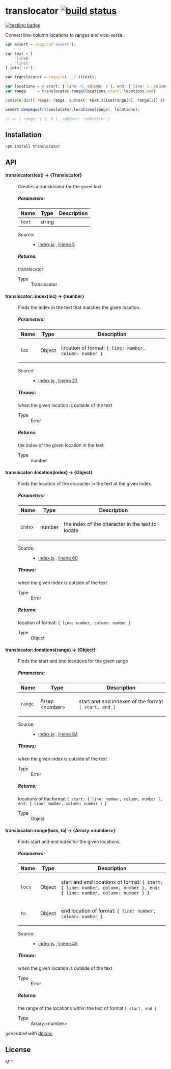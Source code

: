 # translocator [![build status](https://secure.travis-ci.org/thlorenz/translocator.png)](http://travis-ci.org/thlorenz/translocator)

[![testling badge](https://ci.testling.com/thlorenz/translocator.png)](https://ci.testling.com/thlorenz/translocator)

Convert line-column locations to ranges and vice-versa.

```js
var assert = require('assert');

var text = [
    'line0'
  , 'line1'
].join('\n');

var translocator = require('../')(text);

var locations = { start: { line: 0, column: 2 }, end: { line: 1, column: 3 } };
var range     = translocator.range(locations.start, locations.end)

console.dir({ range: range, subtext: text.slice(range[0], range[1]) });

assert.deepEqual(translocator.locations(range), locations);

// => { range: [ 2, 9 ], subtext: 'ne0\nlin' }
```

## Installation

    npm install translocator

## API

<!-- START docme generated API please keep comment here to allow auto update -->
<!-- DON'T EDIT THIS SECTION, INSTEAD RE-RUN docme TO UPDATE -->

<div>
<div class="jsdoc-githubify">
<section>
<article>
<div class="container-overview">
<dl class="details">
</dl>
</div>
<dl>
<dt>
<h4 class="name" id="translocator"><span class="type-signature"></span>translocator<span class="signature">(text)</span><span class="type-signature"> &rarr; {Translocator}</span></h4>
</dt>
<dd>
<div class="description">
<p>Creates a translocator for the given text.</p>
</div>
<h5>Parameters:</h5>
<table class="params">
<thead>
<tr>
<th>Name</th>
<th>Type</th>
<th class="last">Description</th>
</tr>
</thead>
<tbody>
<tr>
<td class="name"><code>text</code></td>
<td class="type">
<span class="param-type">string</span>
</td>
<td class="description last"></td>
</tr>
</tbody>
</table>
<dl class="details">
<dt class="tag-source">Source:</dt>
<dd class="tag-source"><ul class="dummy">
<li>
<a href="https://github.com/thlorenz/translocator/blob/master/index.js">index.js</a>
<span>, </span>
<a href="https://github.com/thlorenz/translocator/blob/master/index.js#L5">lineno 5</a>
</li>
</ul></dd>
</dl>
<h5>Returns:</h5>
<div class="param-desc">
<p>translocator</p>
</div>
<dl>
<dt>
Type
</dt>
<dd>
<span class="param-type">Translocator</span>
</dd>
</dl>
</dd>
<dt>
<h4 class="name" id="translocator::index"><span class="type-signature"></span>translocator::index<span class="signature">(loc)</span><span class="type-signature"> &rarr; {number}</span></h4>
</dt>
<dd>
<div class="description">
<p>Finds the index in the text that matches the given location.</p>
</div>
<h5>Parameters:</h5>
<table class="params">
<thead>
<tr>
<th>Name</th>
<th>Type</th>
<th class="last">Description</th>
</tr>
</thead>
<tbody>
<tr>
<td class="name"><code>loc</code></td>
<td class="type">
<span class="param-type">Object</span>
</td>
<td class="description last"><p>location of format: <code>{ line: number, column: number }</code></p></td>
</tr>
</tbody>
</table>
<dl class="details">
<dt class="tag-source">Source:</dt>
<dd class="tag-source"><ul class="dummy">
<li>
<a href="https://github.com/thlorenz/translocator/blob/master/index.js">index.js</a>
<span>, </span>
<a href="https://github.com/thlorenz/translocator/blob/master/index.js#L23">lineno 23</a>
</li>
</ul></dd>
</dl>
<h5>Throws:</h5>
<dl>
<dt>
<div class="param-desc">
when the given location is outside of the text
</div>
</dt>
<dt>
<dl>
<dt>
Type
</dt>
<dd>
<span class="param-type">Error</span>
</dd>
</dl>
</dt>
</dl>
<h5>Returns:</h5>
<div class="param-desc">
<p>the index of the given location in the text</p>
</div>
<dl>
<dt>
Type
</dt>
<dd>
<span class="param-type">number</span>
</dd>
</dl>
</dd>
<dt>
<h4 class="name" id="translocator::location"><span class="type-signature"></span>translocator::location<span class="signature">(index)</span><span class="type-signature"> &rarr; {Object}</span></h4>
</dt>
<dd>
<div class="description">
<p>Finds the location of the character in the text at the given index.</p>
</div>
<h5>Parameters:</h5>
<table class="params">
<thead>
<tr>
<th>Name</th>
<th>Type</th>
<th class="last">Description</th>
</tr>
</thead>
<tbody>
<tr>
<td class="name"><code>index</code></td>
<td class="type">
<span class="param-type">number</span>
</td>
<td class="description last"><p>the index of the character in the text to locate</p></td>
</tr>
</tbody>
</table>
<dl class="details">
<dt class="tag-source">Source:</dt>
<dd class="tag-source"><ul class="dummy">
<li>
<a href="https://github.com/thlorenz/translocator/blob/master/index.js">index.js</a>
<span>, </span>
<a href="https://github.com/thlorenz/translocator/blob/master/index.js#L60">lineno 60</a>
</li>
</ul></dd>
</dl>
<h5>Throws:</h5>
<dl>
<dt>
<div class="param-desc">
when the given index is outside of the text
</div>
</dt>
<dt>
<dl>
<dt>
Type
</dt>
<dd>
<span class="param-type">Error</span>
</dd>
</dl>
</dt>
</dl>
<h5>Returns:</h5>
<div class="param-desc">
<p>location of format: <code>{ line: number, column: number }</code></p>
</div>
<dl>
<dt>
Type
</dt>
<dd>
<span class="param-type">Object</span>
</dd>
</dl>
</dd>
<dt>
<h4 class="name" id="translocator::locations"><span class="type-signature"></span>translocator::locations<span class="signature">(range)</span><span class="type-signature"> &rarr; {Object}</span></h4>
</dt>
<dd>
<div class="description">
<p>Finds the start and end locations for the given range</p>
</div>
<h5>Parameters:</h5>
<table class="params">
<thead>
<tr>
<th>Name</th>
<th>Type</th>
<th class="last">Description</th>
</tr>
</thead>
<tbody>
<tr>
<td class="name"><code>range</code></td>
<td class="type">
<span class="param-type">Array.&lt;number></span>
</td>
<td class="description last"><p>start and end indexes of the format <code>[ start, end ]</code></p></td>
</tr>
</tbody>
</table>
<dl class="details">
<dt class="tag-source">Source:</dt>
<dd class="tag-source"><ul class="dummy">
<li>
<a href="https://github.com/thlorenz/translocator/blob/master/index.js">index.js</a>
<span>, </span>
<a href="https://github.com/thlorenz/translocator/blob/master/index.js#L84">lineno 84</a>
</li>
</ul></dd>
</dl>
<h5>Throws:</h5>
<dl>
<dt>
<div class="param-desc">
when the given index is outside of the text
</div>
</dt>
<dt>
<dl>
<dt>
Type
</dt>
<dd>
<span class="param-type">Error</span>
</dd>
</dl>
</dt>
</dl>
<h5>Returns:</h5>
<div class="param-desc">
<p>locations of the format <code>{ start: { line: number, column, number }, end: { line: number, column: number } }</code></p>
</div>
<dl>
<dt>
Type
</dt>
<dd>
<span class="param-type">Object</span>
</dd>
</dl>
</dd>
<dt>
<h4 class="name" id="translocator::range"><span class="type-signature"></span>translocator::range<span class="signature">(locs, to)</span><span class="type-signature"> &rarr; {Arrary.&lt;number>}</span></h4>
</dt>
<dd>
<div class="description">
<p>Finds start and end index for the given locations.</p>
</div>
<h5>Parameters:</h5>
<table class="params">
<thead>
<tr>
<th>Name</th>
<th>Type</th>
<th class="last">Description</th>
</tr>
</thead>
<tbody>
<tr>
<td class="name"><code>locs</code></td>
<td class="type">
<span class="param-type">Object</span>
</td>
<td class="description last"><p>start and end locationx of format:
<code>{ start: { line: number, column, number }, end: { line: number, column: number } }</code></p></td>
</tr>
<tr>
<td class="name"><code>to</code></td>
<td class="type">
<span class="param-type">Object</span>
</td>
<td class="description last"><p>end location of format: <code>{ line: number, column: number }</code></p></td>
</tr>
</tbody>
</table>
<dl class="details">
<dt class="tag-source">Source:</dt>
<dd class="tag-source"><ul class="dummy">
<li>
<a href="https://github.com/thlorenz/translocator/blob/master/index.js">index.js</a>
<span>, </span>
<a href="https://github.com/thlorenz/translocator/blob/master/index.js#L45">lineno 45</a>
</li>
</ul></dd>
</dl>
<h5>Throws:</h5>
<dl>
<dt>
<div class="param-desc">
when the given location is outside of the text
</div>
</dt>
<dt>
<dl>
<dt>
Type
</dt>
<dd>
<span class="param-type">Error</span>
</dd>
</dl>
</dt>
</dl>
<h5>Returns:</h5>
<div class="param-desc">
<p>the range of the locations within the text of format <code>[ start, end ]</code></p>
</div>
<dl>
<dt>
Type
</dt>
<dd>
<span class="param-type">Arrary.&lt;number></span>
</dd>
</dl>
</dd>
</dl>
</article>
</section>
</div>

*generated with [docme](https://github.com/thlorenz/docme)*
</div>
<!-- END docme generated API please keep comment here to allow auto update -->

## License

MIT
